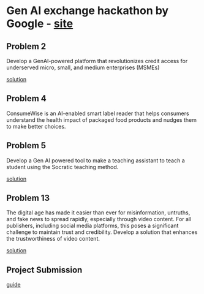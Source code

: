 # Gen AI exchange hackathon by Google - [site](https://devfolio.co/google-genaiexchange)

## Problem 2

Develop a GenAI-powered platform that revolutionizes credit access for underserved micro, small, and medium enterprises (MSMEs)

[solution](https://claude.ai/chat/404d2320-3e4f-429b-a9f7-a1e9b57344ea)

## Problem 4

ConsumeWise is an AI-enabled smart label reader that helps consumers understand the health impact of packaged food products and nudges them to make better choices.

## Problem 5

Develop a Gen AI powered tool to make a teaching assistant to teach a student using the Socratic teaching method.

[solution](https://claude.ai/chat/58abb8b8-87e4-47e8-aceb-0011546301d5)

## Problem 13

The digital age has made it easier than ever for misinformation, untruths, and fake news to spread rapidly, especially through video content. For all publishers, including social media platforms, this poses a significant challenge to maintain trust and credibility. Develop a solution that enhances the trustworthiness of video content.

[solution](https://claude.ai/chat/de9031a6-47fc-45ee-b1bb-d9a5c715b2bc)

## Project Submission

[guide](https://guide.devfolio.co/hackers/participate/project-submission)
